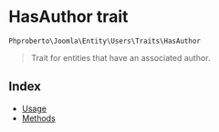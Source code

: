 # HasAuthor trait

`Phproberto\Joomla\Entity\Users\Traits\HasAuthor`

> Trait for entities that have an associated author.

## Index  

* [Usage](#usage)
* [Methods](#methods)
